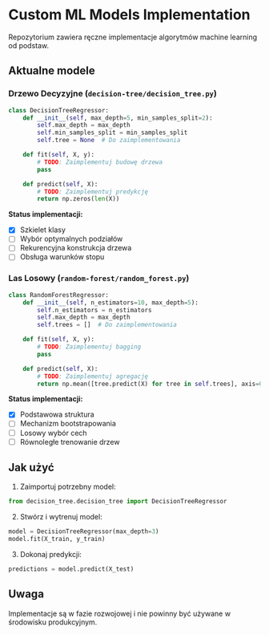# Custom ML Models Implementation

Repozytorium zawiera ręczne implementacje algorytmów machine learning od podstaw.

## Aktualne modele

### Drzewo Decyzyjne (`decision-tree/decision_tree.py`)
```python
class DecisionTreeRegressor:
    def __init__(self, max_depth=5, min_samples_split=2):
        self.max_depth = max_depth
        self.min_samples_split = min_samples_split
        self.tree = None  # Do zaimplementowania

    def fit(self, X, y):
        # TODO: Zaimplementuj budowę drzewa
        pass

    def predict(self, X):
        # TODO: Zaimplementuj predykcję
        return np.zeros(len(X))
```

**Status implementacji:**
- [x] Szkielet klasy
- [ ] Wybór optymalnych podziałów
- [ ] Rekurencyjna konstrukcja drzewa
- [ ] Obsługa warunków stopu

### Las Losowy (`random-forest/random_forest.py`)
```python
class RandomForestRegressor:
    def __init__(self, n_estimators=10, max_depth=5):
        self.n_estimators = n_estimators
        self.max_depth = max_depth
        self.trees = []  # Do zaimplementowania

    def fit(self, X, y):
        # TODO: Zaimplementuj bagging
        pass

    def predict(self, X):
        # TODO: Zaimplementuj agregację
        return np.mean([tree.predict(X) for tree in self.trees], axis=0)
```

**Status implementacji:**
- [x] Podstawowa struktura
- [ ] Mechanizm bootstrapowania
- [ ] Losowy wybór cech
- [ ] Równoległe trenowanie drzew

## Jak użyć

1. Zaimportuj potrzebny model:
```python
from decision_tree.decision_tree import DecisionTreeRegressor
```

2. Stwórz i wytrenuj model:
```python
model = DecisionTreeRegressor(max_depth=3)
model.fit(X_train, y_train)
```

3. Dokonaj predykcji:
```python
predictions = model.predict(X_test)
```

## Uwaga
Implementacje są w fazie rozwojowej i nie powinny być używane w środowisku produkcyjnym.
